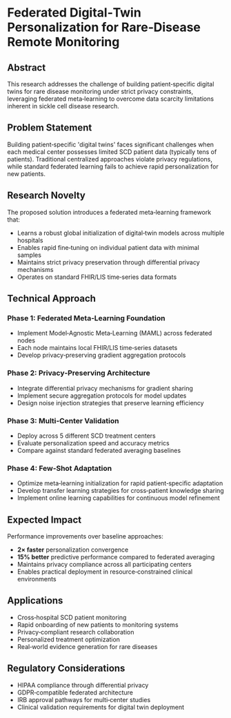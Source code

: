 # Federated Digital‑Twin Personalization for Rare‑Disease Remote Monitoring

## Abstract

This research addresses the challenge of building patient‑specific digital twins for rare disease monitoring under strict privacy constraints, leveraging federated meta‑learning to overcome data scarcity limitations inherent in sickle cell disease research.

## Problem Statement

Building patient‑specific 'digital twins' faces significant challenges when each medical center possesses limited SCD patient data (typically tens of patients). Traditional centralized approaches violate privacy regulations, while standard federated learning fails to achieve rapid personalization for new patients.

## Research Novelty

The proposed solution introduces a federated meta‑learning framework that:
- Learns a robust global initialization of digital‑twin models across multiple hospitals
- Enables rapid fine‑tuning on individual patient data with minimal samples
- Maintains strict privacy preservation through differential privacy mechanisms
- Operates on standard FHIR/LIS time‑series data formats

## Technical Approach

### Phase 1: Federated Meta‑Learning Foundation
- Implement Model‑Agnostic Meta‑Learning (MAML) across federated nodes
- Each node maintains local FHIR/LIS time‑series datasets
- Develop privacy‑preserving gradient aggregation protocols

### Phase 2: Privacy‑Preserving Architecture
- Integrate differential privacy mechanisms for gradient sharing
- Implement secure aggregation protocols for model updates
- Design noise injection strategies that preserve learning efficiency

### Phase 3: Multi‑Center Validation
- Deploy across 5 different SCD treatment centers
- Evaluate personalization speed and accuracy metrics
- Compare against standard federated averaging baselines

### Phase 4: Few‑Shot Adaptation
- Optimize meta‑learning initialization for rapid patient‑specific adaptation
- Develop transfer learning strategies for cross‑patient knowledge sharing
- Implement online learning capabilities for continuous model refinement

## Expected Impact

Performance improvements over baseline approaches:
- **2× faster** personalization convergence
- **15% better** predictive performance compared to federated averaging
- Maintains privacy compliance across all participating centers
- Enables practical deployment in resource‑constrained clinical environments

## Applications

- Cross‑hospital SCD patient monitoring
- Rapid onboarding of new patients to monitoring systems
- Privacy‑compliant research collaboration
- Personalized treatment optimization
- Real‑world evidence generation for rare diseases

## Regulatory Considerations

- HIPAA compliance through differential privacy
- GDPR‑compatible federated architecture
- IRB approval pathways for multi‑center studies
- Clinical validation requirements for digital twin deployment